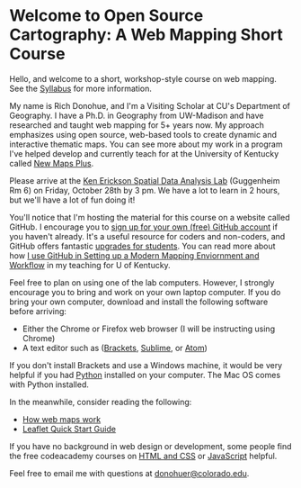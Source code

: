 # Welcome to Open Source Cartography: A Web Mapping Short Course

Hello, and welcome to a short, workshop-style course on web mapping. See the [Syllabus](README.md) for more information.

My name is Rich Donohue, and I'm a Visiting Scholar at CU's Department of Geography. I have a Ph.D. in Geography from UW-Madison and have researched and taught web mapping for 5+ years now. My approach emphasizes using open source, web-based tools to create dynamic and interactive thematic maps. You can see more about my work in a program I've helped develop and currently teach for at the University of Kentucky called [New Maps Plus](http://newmapsplus.uky.edu/).

Please arrive at the [Ken Erickson Spatial Data Analysis Lab](http://geography.colorado.edu/research/lab_facility/ken_erickson_spatial_data_analysis_lab) (Guggenheim Rm 6) on Friday, October 28th by 3 pm. We have a lot to learn in 2 hours, but we'll have a lot of fun doing it!

You'll notice that I'm hosting the material for this course on a website called GitHub. I encourage you to [sign up for your own (free) GitHub account](https://github.com/) if you haven't already. It's a useful resource for coders and non-coders, and GitHub offers fantastic [upgrades for students](https://education.github.com/). You can read more about how [I use GitHub in Setting up a Modern Mapping Enviornment and Workflow](https://github.com/rgdonohue/tutorials/blob/master/mapping-environment-workflow/lesson-01.md) in my teaching for U of Kentucky.

Feel free to plan on using one of the lab computers. However, I strongly encourage you to bring and work on your own laptop computer. If you do bring your own computer, download and install the following software before arriving:

* Either the Chrome or Firefox web browser (I will  be instructing using Chrome)
* A text editor such as ([Brackets](http://brackets.io/), [Sublime](https://www.sublimetext.com/), or [Atom](https://atom.io/))

If you don't install Brackets and use a Windows machine, it would be very helpful if you had [Python](https://www.python.org/downloads/) installed on your computer. The Mac OS comes with Python installed. 

In the meanwhile, consider reading the following:

* [How web maps work](https://www.mapbox.com/help/how-web-maps-work/)
* [Leaflet Quick Start Guide](http://leafletjs.com/examples/quick-start/)

If you have no background in web design or development, some people find the free codeacademy courses on [HTML and CSS](https://www.codecademy.com/learn/web) or [JavaScript](https://www.codecademy.com/learn/javascript) helpful.

Feel free to email me with questions at donohuer@colorado.edu.
